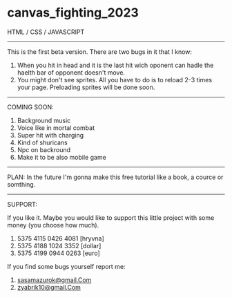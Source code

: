 # canvas_fighting_2023

HTML / CSS / JAVASCRIPT

--------------------------------------------------------------------------------------------------------------------------------

This is the first beta version. There are two bugs in it that I know:
1. When you hit in head and it is the last hit wich oponent can hadle the haelth bar of opponent doesn't move.
2. You might don't see sprites. All you have to do is to reload 2-3 times your page. Preloading sprites will be done soon.

--------------------------------------------------------------------------------------------------------------------------------

COMING SOON:
1. Background music
2. Voice like in mortal combat
3. Super hit with charging
4. Kind of shuricans
5. Npc on backround
6. Make it to be also mobile game

--------------------------------------------------------------------------------------------------------------------------------

PLAN: In the future I'm gonna make this free tutorial like a book, a cource or somthing.

--------------------------------------------------------------------------------------------------------------------------------

SUPPORT:

If you like it. Maybe you would like to support this little project with some money (you choose how much).
1. 5375 4115 0426 4081 [hryvna]
2. 5375 4188 1024 3352 [dollar]
3. 5375 4199 0944 0263 [euro]

If you find some bugs yourself report me:
1. sasamazurok@gmail.Com
2. zyabrik10@gmail.Com
